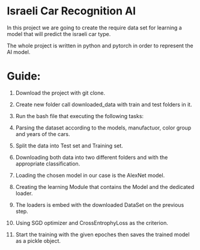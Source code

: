 # Israeli Car Recognition AI

In this project we are going to create the require data set for learning a model that will predict
 the israeli car type.
 
The whole project is written in python and pytorch in order to represent the AI model.
 

# Guide:

1. Download the project with git clone.
2. Create new folder call downloaded_data with train and test folders in it.
3. Run the bash file that executing the following tasks:
4. Parsing the dataset according to the models, manufactuor, color group and years of the cars.
5. Split the data into Test set and Training set.
6. Downloading both data into two different folders and with the appropriate classification.

7. Loading the chosen model in our case is the AlexNet model.
8. Creating the learning Module that contains the Model and the dedicated loader.
9. The loaders is embed with the downloaded DataSet on the previous step.
10. Using SGD optimizer and CrossEntrophyLoss as the criterion.
11. Start the training with the given epoches then saves the trained model as a pickle object.